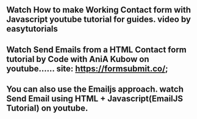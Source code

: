 ## Watch How to make Working Contact form with Javascript youtube tutorial for guides. video by easytutorials
## Watch Send Emails from a HTML Contact form tutorial by Code with AniA Kubow on youtube...... site: https://formsubmit.co/;
## You can also use the Emailjs approach. watch Send Email using HTML + Javascript(EmailJS Tutorial) on youtube. 